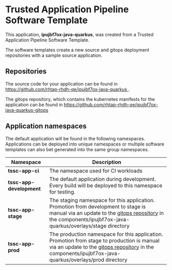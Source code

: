 # Trusted Application Pipeline Software Template

This application, **ipujbf7ox-java-quarkus**, was created from a Trusted Application Pipeline Software Template.

The software templates create a new source and gitops deployment repositories with a sample source application. 

## Repositories

The source code for your application can be found in [https://github.com/rhtap-rhdh-qe/ipujbf7ox-java-quarkus ](https://github.com/rhtap-rhdh-qe/ipujbf7ox-java-quarkus ).
 
The gitops repository, which contains the kubernetes manifests for the application can be found in 
[https://github.com/rhtap-rhdh-qe/ipujbf7ox-java-quarkus-gitops ](https://github.com/rhtap-rhdh-qe/ipujbf7ox-java-quarkus-gitops ) 

## Application namespaces 

The default application will be found in the following namespaces. Applications can be deployed into unique namespaces or multiple software templates can also bet generated into the same group namespaces.  

|  Namespace   |  Description   |  
| -------- | -------- |
| **tssc-app-ci** | The namespace used for CI workloads |
| **tssc-app-development** | The default application during development. Every build will be deployed to this namespace for testing. |
| **tssc-app-stage** | The staging namespace for this application. Promotion from development to stage is manual via an update to the [gitops repository](https://github.com/rhtap-rhdh-qe/ipujbf7ox-java-quarkus-gitops ) in the components/ipujbf7ox-java-quarkus/overlays/stage directory |
| **tssc-app-prod** | The production namespace for this application. Promotion from stage to production is manual via an update to the [gitops repository](https://github.com/rhtap-rhdh-qe/ipujbf7ox-java-quarkus-gitops ) in the components/ipujbf7ox-java-quarkus/overlays/prod directory |